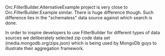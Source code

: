 ﻿Orc.FilterBuilder.AlternativeExample project is very close to Orc.FilterBuilder.Example similar. There is huge difference though. 
Such difference lies in the "schemaless" data source against which search is done. 

In order to inspire developers to use FilterBuilder for different types of data sources we deliberately selected zip code data set (media.mongodb.org/zips.json) which is being used by
MongoDb guys to illustrate their aggregation framework.